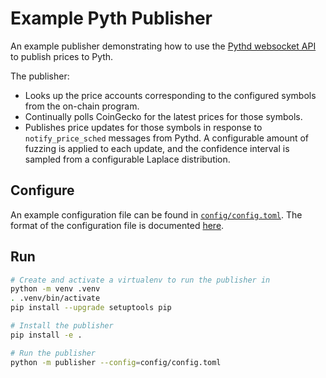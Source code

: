 # Example Pyth Publisher
An example publisher demonstrating how to use the [Pythd websocket API](https://github.com/pyth-network/pyth-client/blob/main/doc/websocket_api.md) to publish prices to Pyth.

The publisher:
- Looks up the price accounts corresponding to the configured symbols from the on-chain program.
- Continually polls CoinGecko for the latest prices for those symbols.
- Publishes price updates for those symbols in response to `notify_price_sched` messages from Pythd. A configurable amount of fuzzing is applied to each update, and the confidence interval is sampled from a configurable Laplace distribution.

## Configure
An example configuration file can be found in [`config/config.toml`](config/config.toml). The format of the configuration file is documented [here](publisher/config.py).

## Run
```bash
# Create and activate a virtualenv to run the publisher in
python -m venv .venv
. .venv/bin/activate
pip install --upgrade setuptools pip

# Install the publisher
pip install -e .

# Run the publisher
python -m publisher --config=config/config.toml
```
